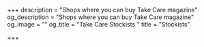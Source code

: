 +++
description = "Shops where you can buy Take Care magazine"
og_description = "Shops where you can buy Take Care magazine"
og_image = ""
og_title = "Take Care Stockists "
title = "Stockists"

+++
